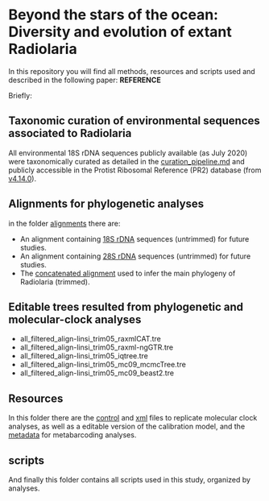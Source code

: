 # Beyond the stars of the ocean: Diversity and evolution of extant Radiolaria
  
In this repository you will find all methods, resources and scripts used and described in the following paper:
**REFERENCE**  
  
Briefly:  
## Taxonomic curation of environmental sequences associated to Radiolaria  
All environmental 18S rDNA sequences publicly available (as July 2020) were taxonomically curated as detailed in the [curation_pipeline.md](https://github.com/MiguelMSandin/radiolaria/blob/master/curation_pipeline.md) and publicly accessible in the Protist Ribosomal Reference (PR2) database (from [v4.14.0](https://github.com/pr2database/pr2database/releases/tag/v4.14.0)).  
  
## Alignments for phylogenetic analyses  
in the folder [alignments](https://github.com/MiguelMSandin/radiolaria/tree/master/alignments) there are:  
- An alignment containing [18S rDNA](https://github.com/MiguelMSandin/radiolaria/blob/master/alignments/all_18S_filtered_align-linsi.fasta.gz) sequences (untrimmed) for future studies.  
- An alignment containing [28S rDNA](https://github.com/MiguelMSandin/radiolaria/blob/master/alignments/all_28S_filtered_align-linsi.fasta.gz) sequences (untrimmed) for future studies.  
- The [concatenated alignment](https://github.com/MiguelMSandin/radiolaria/blob/master/alignments/all_filtered_align-linsi_trim05.fasta.gz) used to infer the main phylogeny of Radiolaria (trimmed).  
  
## Editable trees resulted from phylogenetic and molecular-clock analyses  
- all_filtered_align-linsi_trim05_raxmlCAT.tre
- all_filtered_align-linsi_trim05_raxml-ngGTR.tre
- all_filtered_align-linsi_trim05_iqtree.tre
- all_filtered_align-linsi_trim05_mc09_mcmcTree.tre
- all_filtered_align-linsi_trim05_mc09_beast2.tre

## Resources  
In this folder there are the [control](https://github.com/MiguelMSandin/radiolaria/tree/master/resources/molClock/mcmcTree) and [xml](https://github.com/MiguelMSandin/radiolaria/blob/master/resources/molClock/beast2/all_filtered_align-linsi_trim05_raxmlCAT_mc09_beast2.xml.gz) files to replicate molecular clock analyses, as well as a editable version of the calibration model, and the [metadata](https://github.com/MiguelMSandin/radiolaria/blob/master/resources/metabarcoding/metadata_assembled_nonRedundant.tsv) for metabarcoding analyses.

## scripts  
And finally this folder contains all scripts used in this study, organized by analyses.
